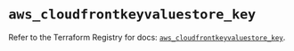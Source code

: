 # `aws_cloudfrontkeyvaluestore_key`

Refer to the Terraform Registry for docs: [`aws_cloudfrontkeyvaluestore_key`](https://registry.terraform.io/providers/hashicorp/aws/6.16.0/docs/resources/cloudfrontkeyvaluestore_key).
